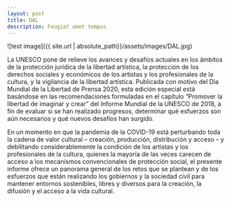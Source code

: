 ```yaml
---
layout: post
title: DAL
description: Feugiat amet tempus
---
```


![test image]({{ site.url | absolute_path}}/assets/images/DAL.jpg)

La UNESCO pone de relieve los avances y desafíos actuales en los ámbitos de la protección jurídica de la libertad artística, la protección de los derechos sociales y económicos de los artistas y los profesionales de la cultura, y la vigilancia de la libertad artística. Publicada con motivo del Día Mundial de la Libertad de Prensa 2020, esta edición especial está basándose en las recomendaciones formuladas en el capítulo “Promover la libertad de imaginar y crear” del Informe Mundial de la UNESCO de 2018, a fin de evaluar si se han realizado progresos, determinar qué esfuerzos son aún necesarios y qué nuevos desafíos han surgido.

En un momento en que la pandemia de la COVID-19 está perturbando toda la cadena de valor cultural – creación, producción, distribución y acceso – y debilitando considerablemente la condición de los artistas y los profesionales de la cultura, quienes la mayoría de las veces carecen de acceso a los mecanismos convencionales de protección social, el presente informe ofrece un panorama general de los retos que se plantean y de los esfuerzos que están realizando los gobiernos y la sociedad civil para mantener entornos sostenibles, libres y diversos para la creación, la difusión y el acceso a la vida cultural.
